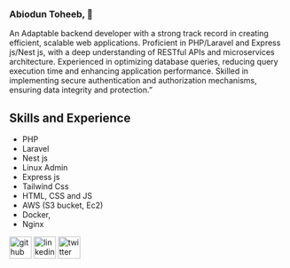 ### Abiodun Toheeb, 👋
An Adaptable backend developer with a strong track record in creating efficient, scalable web applications. Proficient in PHP/Laravel and Express js/Nest js, with a deep understanding of RESTful APIs and microservices architecture. Experienced in optimizing database queries, reducing query execution time and enhancing application performance. Skilled in implementing secure authentication and authorization mechanisms, ensuring data integrity and protection.”

## Skills and Experience
* PHP
* Laravel
* Nest js
* Linux Admin
* Express js
* Tailwind Css
* HTML, CSS and JS
* AWS (S3 bucket, Ec2)
* Docker,
* Nginx


  


[<img src='https://cdn.jsdelivr.net/npm/simple-icons@3.0.1/icons/github.svg' alt='github' height='40'>](https://github.com/https://github.com/Enigmatec)  [<img src='https://cdn.jsdelivr.net/npm/simple-icons@3.0.1/icons/linkedin.svg' alt='linkedin' height='40'>](https://www.linkedin.com/in/https://www.linkedin.com/in/toheeb-abiodun-283a92135//)  [<img src='https://cdn.jsdelivr.net/npm/simple-icons@3.0.1/icons/twitter.svg' alt='twitter' height='40'>](https://twitter.com/https://twitter.com/Abhay_tec) 





